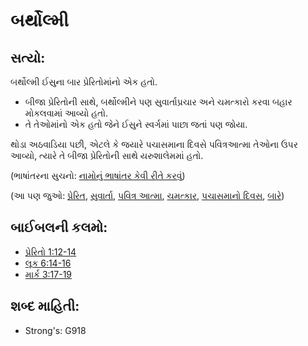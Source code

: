 # બર્થોલ્મી 

## સત્યો: 

બર્થોલ્મી ઈસુના બાર પ્રેરિતોમાંનો એક હતો.

* બીજા પ્રેરિતોની સાથે, બર્થોલ્મીને પણ સુવાર્તાપ્રચાર અને ચમત્કારો કરવા બહાર મોકલવામાં આવ્યો હતો.
* તે તેઓમાંનો એક હતો જેને ઈસુને સ્વર્ગમાં પાછા જતાં પણ જોયા.

થોડા અઠવાડિયા પછી, એટલે કે જયારે પચાસમાના દિવસે પવિત્રઆત્મા તેઓના ઉપર આવ્યો, ત્યારે તે બીજા પ્રેરિતોની સાથે યરુશાલેમમાં હતો.

(ભાષાંતરના સુચનો: [નામોનું ભાષાંતર કેવી રીતે કરવું](rc://gu/ta/man/translate/translate-names))

(આ પણ જુઓ: [પ્રેરિત](../kt/apostle.md), [સુવાર્તા](../kt/goodnews.md), [પવિત્ર આત્મા](../kt/holyspirit.md), [ચમત્કાર](../kt/miracle.md), [પચાસમાનો દિવસ](../kt/pentecost.md), [બારે](../kt/thetwelve.md))

## બાઈબલની કલમો: 

* [પ્રેરિતો 1:12-14](rc://gu/tn/help/act/01/12)
* [લૂક 6:14-16](rc://gu/tn/help/luk/06/14)
* [માર્ક 3:17-19](rc://gu/tn/help/mrk/03/17)

## શબ્દ માહિતી: 

* Strong's: G918
